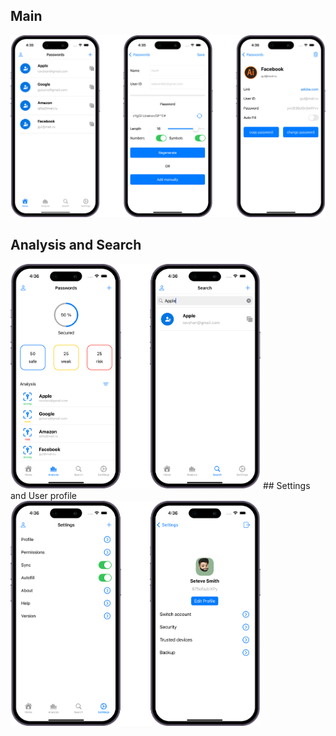 ## Main

![](https://github.com/ravshanmacos/PasswordManager/blob/main/PasswordManager/Resources/Main.png)
## Analysis and Search
<img src = "https://github.com/ravshanmacos/PasswordManager/blob/main/PasswordManager/Resources/AnalysisAndSearch.png" width = "400" />
## Settings and User profile
<img src = "https://github.com/ravshanmacos/PasswordManager/blob/main/PasswordManager/Resources/SettingsAndProfile.png" width = "400" />

